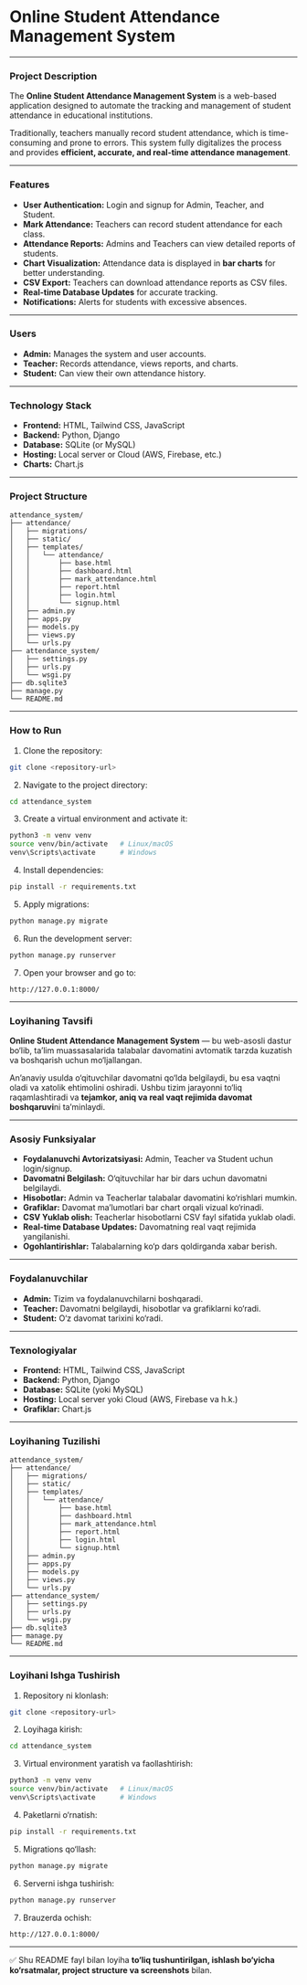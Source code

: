 # Online Student Attendance Management System

---


### Project Description
The **Online Student Attendance Management System** is a web-based application designed to automate the tracking and management of student attendance in educational institutions.  

Traditionally, teachers manually record student attendance, which is time-consuming and prone to errors. This system fully digitalizes the process and provides **efficient, accurate, and real-time attendance management**.

---

### Features
- **User Authentication:** Login and signup for Admin, Teacher, and Student.
- **Mark Attendance:** Teachers can record student attendance for each class.
- **Attendance Reports:** Admins and Teachers can view detailed reports of students.
- **Chart Visualization:** Attendance data is displayed in **bar charts** for better understanding.
- **CSV Export:** Teachers can download attendance reports as CSV files.
- **Real-time Database Updates** for accurate tracking.
- **Notifications:** Alerts for students with excessive absences.

---

### Users
- **Admin:** Manages the system and user accounts.
- **Teacher:** Records attendance, views reports, and charts.
- **Student:** Can view their own attendance history.

---

### Technology Stack
- **Frontend:** HTML, Tailwind CSS, JavaScript
- **Backend:** Python, Django
- **Database:** SQLite (or MySQL)
- **Hosting:** Local server or Cloud (AWS, Firebase, etc.)
- **Charts:** Chart.js

---

### Project Structure
```
attendance_system/
├── attendance/
│   ├── migrations/
│   ├── static/
│   ├── templates/
│   │   └── attendance/
│   │       ├── base.html
│   │       ├── dashboard.html
│   │       ├── mark_attendance.html
│   │       ├── report.html
│   │       ├── login.html
│   │       └── signup.html
│   ├── admin.py
│   ├── apps.py
│   ├── models.py
│   ├── views.py
│   └── urls.py
├── attendance_system/
│   ├── settings.py
│   ├── urls.py
│   └── wsgi.py
├── db.sqlite3
├── manage.py
└── README.md
```

---



### How to Run
1. Clone the repository:
```bash
git clone <repository-url>
```
2. Navigate to the project directory:
```bash
cd attendance_system
```
3. Create a virtual environment and activate it:
```bash
python3 -m venv venv
source venv/bin/activate   # Linux/macOS
venv\Scripts\activate      # Windows
```
4. Install dependencies:
```bash
pip install -r requirements.txt
```
5. Apply migrations:
```bash
python manage.py migrate
```
6. Run the development server:
```bash
python manage.py runserver
```
7. Open your browser and go to:
```
http://127.0.0.1:8000/
```

---


### Loyihaning Tavsifi
**Online Student Attendance Management System** — bu web-asosli dastur bo‘lib, ta’lim muassasalarida talabalar davomatini avtomatik tarzda kuzatish va boshqarish uchun mo‘ljallangan.  

An’anaviy usulda o‘qituvchilar davomatni qo‘lda belgilaydi, bu esa vaqtni oladi va xatolik ehtimolini oshiradi. Ushbu tizim jarayonni to‘liq raqamlashtiradi va **tejamkor, aniq va real vaqt rejimida davomat boshqaruvi**ni ta’minlaydi.

---

### Asosiy Funksiyalar
- **Foydalanuvchi Avtorizatsiyasi:** Admin, Teacher va Student uchun login/signup.
- **Davomatni Belgilash:** O‘qituvchilar har bir dars uchun davomatni belgilaydi.
- **Hisobotlar:** Admin va Teacherlar talabalar davomatini ko‘rishlari mumkin.
- **Grafiklar:** Davomat ma’lumotlari bar chart orqali vizual ko‘rinadi.
- **CSV Yuklab olish:** Teacherlar hisobotlarni CSV fayl sifatida yuklab oladi.
- **Real-time Database Updates:** Davomatning real vaqt rejimida yangilanishi.
- **Ogohlantirishlar:** Talabalarning ko‘p dars qoldirganda xabar berish.

---

### Foydalanuvchilar
- **Admin:** Tizim va foydalanuvchilarni boshqaradi.
- **Teacher:** Davomatni belgilaydi, hisobotlar va grafiklarni ko‘radi.
- **Student:** O‘z davomat tarixini ko‘radi.

---

### Texnologiyalar
- **Frontend:** HTML, Tailwind CSS, JavaScript
- **Backend:** Python, Django
- **Database:** SQLite (yoki MySQL)
- **Hosting:** Local server yoki Cloud (AWS, Firebase va h.k.)
- **Grafiklar:** Chart.js

---

### Loyihaning Tuzilishi
```
attendance_system/
├── attendance/
│   ├── migrations/
│   ├── static/
│   ├── templates/
│   │   └── attendance/
│   │       ├── base.html
│   │       ├── dashboard.html
│   │       ├── mark_attendance.html
│   │       ├── report.html
│   │       ├── login.html
│   │       └── signup.html
│   ├── admin.py
│   ├── apps.py
│   ├── models.py
│   ├── views.py
│   └── urls.py
├── attendance_system/
│   ├── settings.py
│   ├── urls.py
│   └── wsgi.py
├── db.sqlite3
├── manage.py
└── README.md
```

---

### Loyihani Ishga Tushirish
1. Repository ni klonlash:
```bash
git clone <repository-url>
```
2. Loyihaga kirish:
```bash
cd attendance_system
```
3. Virtual environment yaratish va faollashtirish:
```bash
python3 -m venv venv
source venv/bin/activate   # Linux/macOS
venv\Scripts\activate      # Windows
```
4. Paketlarni o‘rnatish:
```bash
pip install -r requirements.txt
```
5. Migrations qo‘llash:
```bash
python manage.py migrate
```
6. Serverni ishga tushirish:
```bash
python manage.py runserver
```
7. Brauzerda ochish:
```
http://127.0.0.1:8000/
```

---



✅ Shu README fayl bilan loyiha **to‘liq tushuntirilgan, ishlash bo‘yicha ko‘rsatmalar, project structure va screenshots** bilan.  
